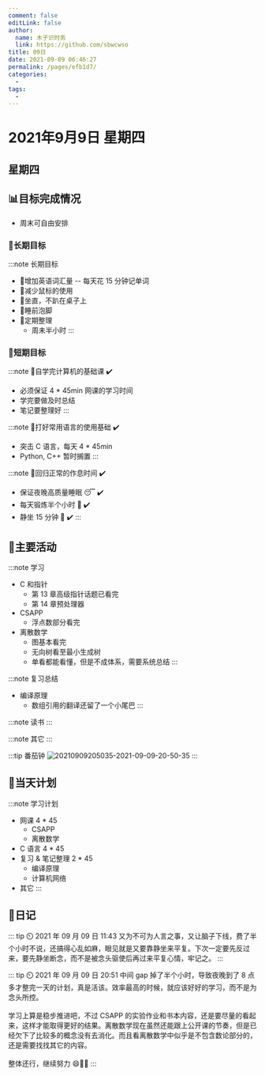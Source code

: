 ```yaml
---
comment: false
editLink: false
author: 
  name: 木子识时务
  link: https://github.com/sbwcwso
title: 09日
date: 2021-09-09 06:46:27
permalink: /pages/efb1d7/
categories: 
  - 
tags: 
  - 
---
```


# 2021年9月9日 星期四

## 星期四

## 📊目标完成情况

* 周末可自由安排

### 🐺长期目标

:::note 长期目标
* 🚢增加英语词汇量 -- 每天花 15 分钟记单词
* 🚢减少鼠标的使用
* 🚢坐直，不趴在桌子上
* 🚢睡前泡脚
* 🚢定期整理
  * 周未半小时
:::

### 🐆短期目标

:::note 🚗自学完计算机的基础课  ✔️
* 必须保证 4 * 45min 网课的学习时间
* 学完要做及时总结
* 笔记要整理好
:::

:::note 🚗打好常用语言的使用基础  ✔️
* 突击 C 语言，每天 4 * 45min
* Python, C++ 暂时搁置
:::

:::note 🚗回归正常的作息时间  ✔️
* 保证夜晚高质量睡眠 😴  ✔️
* 每天锻炼半个小时 🏃  ✔️
* 静坐 15 分钟 🙏  ✔️
:::

## 🏃主要活动

:::note 学习
* C 和指针
  * 第 13 章高级指针话题已看完
  * 第 14 章预处理器
* CSAPP
  * 浮点数部分看完
* 离散数学
  * 图基本看完
  * 无向树看至最小生成树
  * 单看都能看懂，但是不成体系，需要系统总结
:::

:::note 复习总结
* 编译原理
  * 数组引用的翻译还留了一个小尾巴
:::

:::note 读书
:::

:::note 其它
:::

:::tip 番茄钟
![20210909205035-2021-09-09-20-50-35](https://cdn.jsdelivr.net/gh/sbwcwso/PicBed@master/20210909205035-2021-09-09-20-50-35.png)
:::

## 📓当天计划

:::note 学习计划
* 网课 4 * 45
  * CSAPP
  * 离散数学
* C 语言 4 * 45
* 复习 & 笔记整理 2 * 45
  * 编译原理
  * 计算机网络
* 其它
:::

## 🤔日记

::: tip ⏲️ 2021 年 09 月 09 日 11:43
又为不可为人言之事，又让脑子下线，费了半个小时不说，还搞得心乱如麻，眼见就是又要靠静坐来平复。下次一定要先反过来，要先静坐断念，而不是被念头驱使后再过来平复心情，牢记之。
:::

::: tip ⏲️ 2021 年 09 月 09 日 20:51
中间 gap 掉了半个小时，导致夜晚到了 8 点多才整完一天的计划，真是活该。效率最高的时候，就应该好好的学习，而不是为念头所控。
<br><br>
学习上算是稳步推进吧，不过 CSAPP 的实验作业和书本内容，还是要尽量的看起来，这样才能取得更好的结果。离散数学现在虽然还能跟上公开课的节奏，但是已经欠下了比较多的概念没有去消化。而且看离散数学中似乎是不包含数论部分的，还是需要找找其它的内容。
<br><br>
整体还行，继续努力 😄🚀🚀
:::
